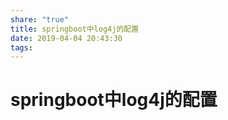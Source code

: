 ```yaml
---
share: "true"
title: springboot中log4j的配置
date: 2019-04-04 20:43:30
tags: 
---
```


# springboot中log4j的配置
